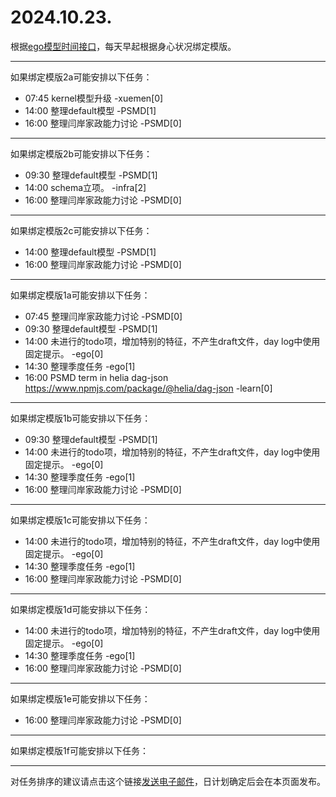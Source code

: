 # 2024.10.23.

根据[ego模型时间接口](https://gitee.com/hyg/blog/blob/master/timeflow.md)，每天早起根据身心状况绑定模版。

---
如果绑定模版2a可能安排以下任务：

- 07:45	kernel模型升级 -xuemen[0]
- 14:00	整理default模型 -PSMD[1]
- 16:00	整理闫岸家政能力讨论 -PSMD[0]

---
如果绑定模版2b可能安排以下任务：

- 09:30	整理default模型 -PSMD[1]
- 14:00	schema立项。 -infra[2]
- 16:00	整理闫岸家政能力讨论 -PSMD[0]

---
如果绑定模版2c可能安排以下任务：

- 14:00	整理default模型 -PSMD[1]
- 16:00	整理闫岸家政能力讨论 -PSMD[0]

---
如果绑定模版1a可能安排以下任务：

- 07:45	整理闫岸家政能力讨论 -PSMD[0]
- 09:30	整理default模型 -PSMD[1]
- 14:00	未进行的todo项，增加特别的特征，不产生draft文件，day log中使用固定提示。 -ego[0]
- 14:30	整理季度任务 -ego[1]
- 16:00	PSMD term in helia dag-json https://www.npmjs.com/package/@helia/dag-json -learn[0]

---
如果绑定模版1b可能安排以下任务：

- 09:30	整理default模型 -PSMD[1]
- 14:00	未进行的todo项，增加特别的特征，不产生draft文件，day log中使用固定提示。 -ego[0]
- 14:30	整理季度任务 -ego[1]
- 16:00	整理闫岸家政能力讨论 -PSMD[0]

---
如果绑定模版1c可能安排以下任务：

- 14:00	未进行的todo项，增加特别的特征，不产生draft文件，day log中使用固定提示。 -ego[0]
- 14:30	整理季度任务 -ego[1]
- 16:00	整理闫岸家政能力讨论 -PSMD[0]

---
如果绑定模版1d可能安排以下任务：

- 14:00	未进行的todo项，增加特别的特征，不产生draft文件，day log中使用固定提示。 -ego[0]
- 14:30	整理季度任务 -ego[1]
- 16:00	整理闫岸家政能力讨论 -PSMD[0]

---
如果绑定模版1e可能安排以下任务：

- 16:00	整理闫岸家政能力讨论 -PSMD[0]

---
如果绑定模版1f可能安排以下任务：


---
对任务排序的建议请点击这个链接<a href="mailto:huangyg@mars22.com?subject=关于2024.10.23.任务排序的建议&body=date: 2024.10.23.%0D%0Afile: ../../blog/release/time/d.20241023.md%0D%0A---请勿修改邮件主题及以上内容---%0D%0A">发送电子邮件</a>，日计划确定后会在本页面发布。